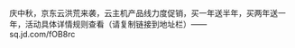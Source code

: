庆中秋，京东云洪荒来袭，云主机产品线力度促销，买一年送半年，买两年送一年，活动具体详情规则查看（请复制链接到地址栏）——                                                                                          
                                                                                             sq.jd.com/fOB8rc
